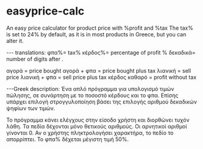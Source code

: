 # easyprice-calc
An easy price calculator for product price with %profit and %tax
The tax% is set to 24% by default, as it is in most products in Greece, but you can alter it.

--- translations:
φπα%= tax%
κέρδος%= percentage of profit %
δεκαδικά= number of digits after .

αγορά = price bought
αγορά + φπα = price bought plus tax
λιανική = sell price
λιανική + φπα = sell price plus tax
κέρδος καθαρό  = profit without tax

---Greek description:
Ένα απλό πρόγραμμα για υπολογισμό τιμών πώλησης, σε συνάρτηση με το ποσοστό κέρδους και το φπα.
Επίσης υπάρχει επιλογή στρογγυλοποίηση βάσει της επιλογής αριθμού δεκαδικών ψηφίων των τιμών.

Το πρόγραμμα κάνει ελέγχους στην είσοδο χρήστη και διορθώνει τυχόν λάθη.
Τα πεδία δέχονται μόνο θετικούς αριθμούς. Οι αρνητικοί αριθμοί γίνονται 0. Αν ο χρήστης πληκτρολογήσει χαρακτήρα, το πεδίο το απορρίπτει. 
Το φπα% δέχεται μέγιστη τιμή 50%.
